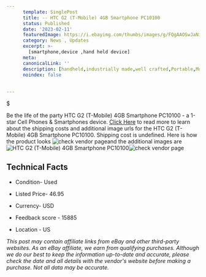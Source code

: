 ```yaml
---
      template: SinglePost
      title: -- HTC G2 (T-Mobile) 4GB Smartphone PC10100
      status: Published
      date: '2023-02-11'
      featuredImage: https://i.ebayimg.com/thumbs/images/g/FQgAAOSwJaNi6VdW/s-l225.jpg
      category: News , Updates
      excerpt: >-
        [smartphone,device ,hand held device]
      meta:
      canonicalLink: ''
      description: [handheld,industrially made,well crafted,Portable,Mobile,Compact,Convenient,Lightweight,Maneuverable,Man-portable,Miniature,Carriable,Hand-held,Light,Holdable,Transportable,Mobile device,Pocket-sized,On-the-go,Wireless,Cordless,Compact size,Convenient size, smartphone,device ,hand held device]
      noindex: false
      
        
---
```

$

Be the life of the party HTC G2 (T-Mobile) 4GB Smartphone PC10100 - a 1-star Cell Phones & Smartphones device. [Click Here](https://www.ebay.com/itm/144645713788?hash=item21ad8e6f7c%3Ag%3AFQgAAOSwJaNi6VdW&mkevt=1&mkcid=1&mkrid=711-53200-19255-0&campid=%253CePNCampaignId%253E&customid=%253CreferenceId%253E&toolid=10049) to read more to learn about the shipping costs and additional image urls for the HTC G2 (T-Mobile) 4GB Smartphone PC10100. Shipping cost is undefined. Here is how the product looks ![check vendor page](https://i.ebayimg.com/thumbs/images/g/FQgAAOSwJaNi6VdW/s-l225.jpg)and the additional images are![HTC G2 (T-Mobile) 4GB Smartphone PC10100](https://i.ebayimg.com/images/g/FQgAAOSwJaNi6VdW/s-l1600.jpg)![check vendor page](https://origin-galleryplus.ebayimg.com/ws/web/144645713788_2_0_1/225x225.jpg,https://origin-galleryplus.ebayimg.com/ws/web/144645713788_3_0_1/225x225.jpg,https://origin-galleryplus.ebayimg.com/ws/web/144645713788_4_0_1/225x225.jpg,https://origin-galleryplus.ebayimg.com/ws/web/144645713788_5_0_1/225x225.jpg,https://origin-galleryplus.ebayimg.com/ws/web/144645713788_6_0_1/225x225.jpg)



 ## Technical Facts 



     
      

 - Condition- Used 


      

 - Listed Price- 46.95 


      

 - Currency- USD 


      

 - Feedback score - 15885 


      

 - Location - US 


      
      

 *_This post may contain affiliate links from eBay and other third-party websites. As an eBay affiliate, we earn from qualifying purchases. Although we do our best to keep the information up-to-date and accurate, please check the date and all details with the vendor's website before making a purchase. Not all data may be accurate._*






